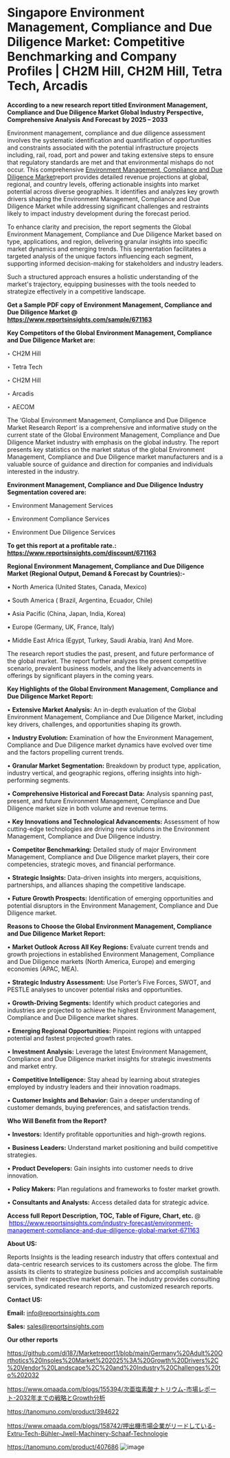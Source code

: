 # Singapore Environment Management, Compliance and Due Diligence Market: Competitive Benchmarking and Company Profiles | CH2M Hill, CH2M Hill, Tetra Tech, Arcadis

<strong>According to a new research report titled Environment Management, Compliance and Due Diligence Market Global Industry Perspective, Comprehensive Analysis And Forecast by 2025 – 2033</strong>

Environment management, compliance and due diligence assessment involves the systematic identification and quantification of opportunities and constraints associated with the potential infrastructure projects including, rail, road, port and power and taking extensive steps to ensure that regulatory standards are met and that environmental mishaps do not occur. This comprehensive <a href=https://www.reportsinsights.com/sample/671163>Environment Management, Compliance and Due Diligence Market</a>report provides detailed revenue projections at global, regional, and country levels, offering actionable insights into market potential across diverse geographies. It identifies and analyzes key growth drivers shaping the Environment Management, Compliance and Due Diligence Market while addressing significant challenges and restraints likely to impact industry development during the forecast period.

To enhance clarity and precision, the report segments the Global Environment Management, Compliance and Due Diligence Market based on type, applications, and region, delivering granular insights into specific market dynamics and emerging trends. This segmentation facilitates a targeted analysis of the unique factors influencing each segment, supporting informed decision-making for stakeholders and industry leaders.

Such a structured approach ensures a holistic understanding of the market's trajectory, equipping businesses with the tools needed to strategize effectively in a competitive landscape.

<strong>Get a Sample PDF copy of Environment Management, Compliance and Due Diligence Market </strong><strong>@<a href=https://www.reportsinsights.com/sample/671163 style=color:#0000ff;> https://www.reportsinsights.com/sample/671163</a></strong></font>

<strong>Key Competitors of the Global Environment Management, Compliance and Due Diligence Market are:</strong>

‣ CH2M Hill

‣ Tetra Tech

‣ CH2M Hill

‣ Arcadis

‣ AECOM

The ‘Global Environment Management, Compliance and Due Diligence Market Research Report’ is a comprehensive and informative study on the current state of the Global Environment Management, Compliance and Due Diligence Market industry with emphasis on the global industry. The report presents key statistics on the market status of the global Environment Management, Compliance and Due Diligence market manufacturers and is a valuable source of guidance and direction for companies and individuals interested in the industry.

<strong>Environment Management, Compliance and Due Diligence Industry Segmentation covered are:</strong>

‣ Environment Management Services

‣ Environment Compliance Services

‣ Environment Due Diligence Services

<strong>To get this report at a profitable rate.: <a href=https://www.reportsinsights.com/discount/671163 style=color:#0000ff;>https://www.reportsinsights.com/discount/671163</a></strong></font>

<strong>Regional Environment Management, Compliance and Due Diligence Market (Regional Output, Demand &amp; Forecast by Countries):-</strong>

• North America (United States, Canada, Mexico)

• South America ( Brazil, Argentina, Ecuador, Chile)

• Asia Pacific (China, Japan, India, Korea)

• Europe (Germany, UK, France, Italy)

• Middle East Africa (Egypt, Turkey, Saudi Arabia, Iran) And More.

The research report studies the past, present, and future performance of the global market. The report further analyzes the present competitive scenario, prevalent business models, and the likely advancements in offerings by significant players in the coming years.

<strong>Key Highlights of the Global Environment Management, Compliance and Due Diligence Market Report:</strong>

• <strong>Extensive Market Analysis:</strong> An in-depth evaluation of the Global Environment Management, Compliance and Due Diligence Market, including key drivers, challenges, and opportunities shaping its growth.

• <strong>Industry Evolution:</strong> Examination of how the Environment Management, Compliance and Due Diligence market dynamics have evolved over time and the factors propelling current trends.

• <strong>Granular Market Segmentation:</strong> Breakdown by product type, application, industry vertical, and geographic regions, offering insights into high-performing segments.

• <strong>Comprehensive Historical and Forecast Data:</strong> Analysis spanning past, present, and future Environment Management, Compliance and Due Diligence market size in both volume and revenue terms.

• <strong>Key Innovations and Technological Advancements:</strong> Assessment of how cutting-edge technologies are driving new solutions in the Environment Management, Compliance and Due Diligence industry.

• <strong>Competitor Benchmarking:</strong> Detailed study of major Environment Management, Compliance and Due Diligence market players, their core competencies, strategic moves, and financial performance.

• <strong>Strategic Insights:</strong> Data-driven insights into mergers, acquisitions, partnerships, and alliances shaping the competitive landscape.

• <strong>Future Growth Prospects:</strong> Identification of emerging opportunities and potential disruptors in the Environment Management, Compliance and Due Diligence market.

<strong>Reasons to Choose the Global Environment Management, Compliance and Due Diligence Market Report:</strong>

• <strong>Market Outlook Across All Key Regions:</strong> Evaluate current trends and growth projections in established Environment Management, Compliance and Due Diligence markets (North America, Europe) and emerging economies (APAC, MEA).

• <strong>Strategic Industry Assessment:</strong> Use Porter’s Five Forces, SWOT, and PESTLE analyses to uncover potential risks and opportunities.

• <strong>Growth-Driving Segments:</strong> Identify which product categories and industries are projected to achieve the highest Environment Management, Compliance and Due Diligence market shares.

• <strong>Emerging Regional Opportunities:</strong> Pinpoint regions with untapped potential and fastest projected growth rates.

• <strong>Investment Analysis:</strong> Leverage the latest Environment Management, Compliance and Due Diligence market insights for strategic investments and market entry.

• <strong>Competitive Intelligence:</strong> Stay ahead by learning about strategies employed by industry leaders and their innovation roadmaps.

• <strong>Customer Insights and Behavior:</strong> Gain a deeper understanding of customer demands, buying preferences, and satisfaction trends.

<strong>Who Will Benefit from the Report?</strong>

• <strong>Investors:</strong> Identify profitable opportunities and high-growth regions.

• <strong>Business Leaders:</strong> Understand market positioning and build competitive strategies.

• <strong>Product Developers:</strong> Gain insights into customer needs to drive innovation.

• <strong>Policy Makers:</strong> Plan regulations and frameworks to foster market growth.

• <strong>Consultants and Analysts:</strong> Access detailed data for strategic advice.
</ul>
<strong>Access full Report Description, TOC, Table of Figure, Chart, etc. </strong>@  <a href=https://www.reportsinsights.com/industry-forecast/environment-management-compliance-and-due-diligence-global-market-671163 style=color:#0000ff;>https://www.reportsinsights.com/industry-forecast/environment-management-compliance-and-due-diligence-global-market-671163</a></font>

<strong><strong>About US</strong>:</strong>

Reports Insights is the leading research industry that offers contextual and data-centric research services to its customers across the globe. The firm assists its clients to strategize business policies and accomplish sustainable growth in their respective market domain. The industry provides consulting services, syndicated research reports, and customized research reports.

<strong>Contact US:</strong>

<p class=""""><b>Email:</b> <a href=mailto:info@reportsinsights.com>info@reportsinsights.com</a></p>
<p class=""""><b>Sales:</b> <a href=mailto:sales@reportsinsights.com>sales@reportsinsights.com</a></p>

<strong>Our other reports</strong>

<a href=https://github.com/di187/Marketreport1/blob/main/Germany%20Adult%20Orthotics%20Insoles%20Market%202025%3A%20Growth%20Drivers%2C%20Vendor%20Landscape%2C%20and%20Industry%20Challenges%20to%202032>https://github.com/di187/Marketreport1/blob/main/Germany%20Adult%20Orthotics%20Insoles%20Market%202025%3A%20Growth%20Drivers%2C%20Vendor%20Landscape%2C%20and%20Industry%20Challenges%20to%202032</a>

<a href=https://www.omaada.com/blogs/155394/次亜塩素酸ナトリウム-市場レポート-2032年までの戦略とGrowth分析>https://www.omaada.com/blogs/155394/次亜塩素酸ナトリウム-市場レポート-2032年までの戦略とGrowth分析</a>

<a href=https://tanomuno.com/product/394622>https://tanomuno.com/product/394622</a>

<a href=https://www.omaada.com/blogs/158742/押出機市場企業がリードしている-Extru-Tech-Bühler-Jwell-Machinery-Schaaf-Technologie>https://www.omaada.com/blogs/158742/押出機市場企業がリードしている-Extru-Tech-Bühler-Jwell-Machinery-Schaaf-Technologie</a>

<a href=https://tanomuno.com/product/407686>https://tanomuno.com/product/407686</a>
![image](https://github.com/user-attachments/assets/84ab3ae5-b34c-413c-857b-2d5c6f75d228)
